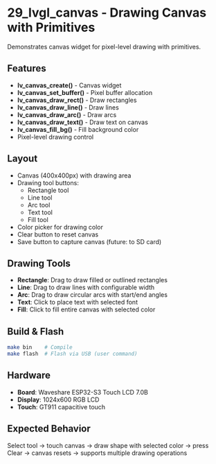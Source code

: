 # 29_lvgl_canvas - Drawing Canvas with Primitives

Demonstrates canvas widget for pixel-level drawing with primitives.

## Features

- **lv_canvas_create()** - Canvas widget
- **lv_canvas_set_buffer()** - Pixel buffer allocation
- **lv_canvas_draw_rect()** - Draw rectangles
- **lv_canvas_draw_line()** - Draw lines
- **lv_canvas_draw_arc()** - Draw arcs
- **lv_canvas_draw_text()** - Draw text on canvas
- **lv_canvas_fill_bg()** - Fill background color
- Pixel-level drawing control

## Layout

- Canvas (400x400px) with drawing area
- Drawing tool buttons:
  - Rectangle tool
  - Line tool
  - Arc tool
  - Text tool
  - Fill tool
- Color picker for drawing color
- Clear button to reset canvas
- Save button to capture canvas (future: to SD card)

## Drawing Tools

- **Rectangle**: Drag to draw filled or outlined rectangles
- **Line**: Drag to draw lines with configurable width
- **Arc**: Drag to draw circular arcs with start/end angles
- **Text**: Click to place text with selected font
- **Fill**: Click to fill entire canvas with selected color

## Build & Flash

```bash
make bin    # Compile
make flash  # Flash via USB (user command)
```

## Hardware

- **Board**: Waveshare ESP32-S3 Touch LCD 7.0B
- **Display**: 1024x600 RGB LCD
- **Touch**: GT911 capacitive touch

## Expected Behavior

Select tool → touch canvas → draw shape with selected color → press Clear → canvas resets → supports multiple drawing operations
